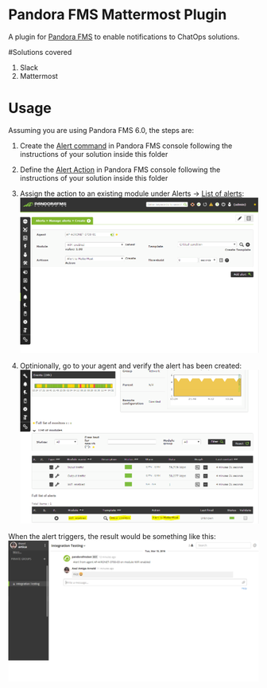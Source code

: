 # Pandora FMS Mattermost Plugin
A plugin for [Pandora FMS](https://github.com/pandorafms/pandorafms) to enable notifications to ChatOps solutions.

#Solutions covered
1. Slack
2. Mattermost

# Usage
Assuming you are using Pandora FMS 6.0, the steps are:

1. Create the [Alert command](http://wiki.pandorafms.com/index.php?title=Pandora:Documentation_en:Alerts#The_Alert_Command_.28Pandora_Versions_5_and_above_only.29) in Pandora FMS console following the instructions of your solution inside this folder

2. Define the [Alert Action](http://wiki.pandorafms.com/index.php?title=Pandora:Documentation_en:Alerts#Alert_Actions_.28all_Pandora_FMS_versions_including_5.0.29) in Pandora FMS console following the instructions of your solution inside this folder
	
3. Assign the action to an existing module under Alerts -> [List of alerts](http://wiki.pandorafms.com/index.php?title=Pandora:Documentation_en:Alerts#Assigning_Alerts_from_an_Alert.27s_Sub_Menu):
![assign template to module](help/images/3-assign-template-to-module.png?raw=true "Assign a template to a module")

4. Optinionally, go to your agent and verify the alert has been created:
![Verify the alert creation](help/images/4-verify.png?raw=true "Verify the alert creation")
	
When the alert triggers, the result would be something like this:
![Mattermost-real-example](help/images/5-mattermost-result.png?raw=true "Mattermost real example")
